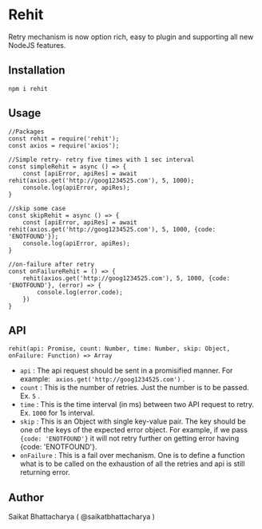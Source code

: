 # Rehit
Retry mechanism is now option rich, easy to plugin and supporting all new NodeJS features.

## Installation
```
npm i rehit
```
## Usage
```
//Packages
const rehit = require('rehit');
const axios = require('axios');

//Simple retry- retry five times with 1 sec interval
const simpleRehit = async () => {
    const [apiError, apiRes] = await rehit(axios.get('http://goog1234525.com'), 5, 1000);
    console.log(apiError, apiRes);  
}

//skip some case
const skipRehit = async () => {
    const [apiError, apiRes] = await rehit(axios.get('http://goog1234525.com'), 5, 1000, {code: 'ENOTFOUND'});
    console.log(apiError, apiRes);
}

//on-failure after retry 
const onFailureRehit = () => {
    rehit(axios.get('http://goog1234525.com'), 5, 1000, {code: 'ENOTFOUND'}, (error) => {
        console.log(error.code);
    })
}

```
## API
```
rehit(api: Promise, count: Number, time: Number, skip: Object, onFailure: Function) => Array
```
- ``` api ``` : The api request should be sent in a promisified manner. For example: ```  axios.get('http://goog1234525.com') ``` .
- ``` count ``` : This is the number of retries. Just the number is to be passed. Ex. ``` 5 ``` .
- ``` time ``` : This is the time interval (in ms) between two API request to retry. Ex. ``` 1000 ``` for 1s interval.
- ``` skip ``` : This is an Object with single key-value pair. The key should be one of the keys of the expected error object. For example, if we pass ``` {code: 'ENOTFOUND'} ``` it will not retry further on getting error having {code: 'ENOTFOUND'}.
- ``` onFailure ``` : This is a fail over mechanism. One is to define a function what is to be called on the exhaustion of all the retries and api is still returning error. 

## Author
Saikat Bhattacharya ( @saikatbhattacharya )
